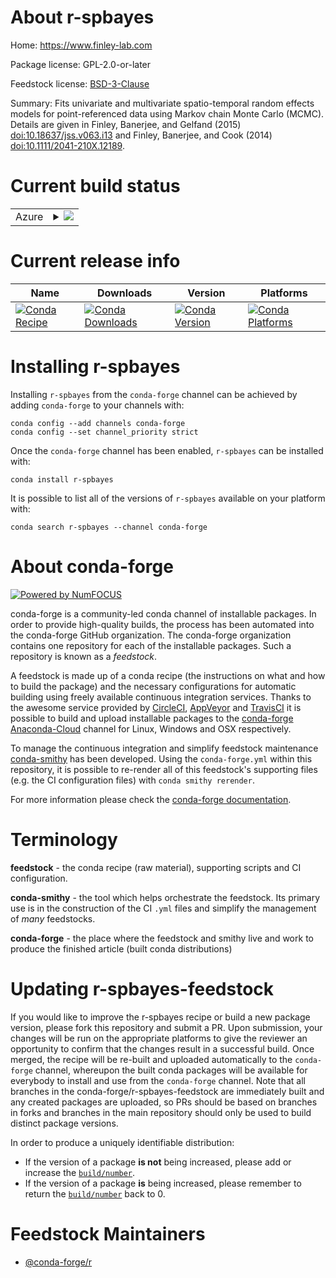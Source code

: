 About r-spbayes
===============

Home: https://www.finley-lab.com

Package license: GPL-2.0-or-later

Feedstock license: [BSD-3-Clause](https://github.com/conda-forge/r-spbayes-feedstock/blob/master/LICENSE.txt)

Summary: Fits univariate and multivariate spatio-temporal random effects models for point-referenced data using Markov chain Monte Carlo (MCMC). Details are given in Finley, Banerjee, and Gelfand (2015) <doi:10.18637/jss.v063.i13> and Finley, Banerjee, and Cook (2014) <doi:10.1111/2041-210X.12189>.

Current build status
====================


<table>
    
  <tr>
    <td>Azure</td>
    <td>
      <details>
        <summary>
          <a href="https://dev.azure.com/conda-forge/feedstock-builds/_build/latest?definitionId=12966&branchName=master">
            <img src="https://dev.azure.com/conda-forge/feedstock-builds/_apis/build/status/r-spbayes-feedstock?branchName=master">
          </a>
        </summary>
        <table>
          <thead><tr><th>Variant</th><th>Status</th></tr></thead>
          <tbody><tr>
              <td>linux_64_r_base4.0</td>
              <td>
                <a href="https://dev.azure.com/conda-forge/feedstock-builds/_build/latest?definitionId=12966&branchName=master">
                  <img src="https://dev.azure.com/conda-forge/feedstock-builds/_apis/build/status/r-spbayes-feedstock?branchName=master&jobName=linux&configuration=linux_64_r_base4.0" alt="variant">
                </a>
              </td>
            </tr><tr>
              <td>linux_64_r_base4.1</td>
              <td>
                <a href="https://dev.azure.com/conda-forge/feedstock-builds/_build/latest?definitionId=12966&branchName=master">
                  <img src="https://dev.azure.com/conda-forge/feedstock-builds/_apis/build/status/r-spbayes-feedstock?branchName=master&jobName=linux&configuration=linux_64_r_base4.1" alt="variant">
                </a>
              </td>
            </tr><tr>
              <td>osx_64_r_base4.0</td>
              <td>
                <a href="https://dev.azure.com/conda-forge/feedstock-builds/_build/latest?definitionId=12966&branchName=master">
                  <img src="https://dev.azure.com/conda-forge/feedstock-builds/_apis/build/status/r-spbayes-feedstock?branchName=master&jobName=osx&configuration=osx_64_r_base4.0" alt="variant">
                </a>
              </td>
            </tr><tr>
              <td>osx_64_r_base4.1</td>
              <td>
                <a href="https://dev.azure.com/conda-forge/feedstock-builds/_build/latest?definitionId=12966&branchName=master">
                  <img src="https://dev.azure.com/conda-forge/feedstock-builds/_apis/build/status/r-spbayes-feedstock?branchName=master&jobName=osx&configuration=osx_64_r_base4.1" alt="variant">
                </a>
              </td>
            </tr><tr>
              <td>win_64_r_base4.0</td>
              <td>
                <a href="https://dev.azure.com/conda-forge/feedstock-builds/_build/latest?definitionId=12966&branchName=master">
                  <img src="https://dev.azure.com/conda-forge/feedstock-builds/_apis/build/status/r-spbayes-feedstock?branchName=master&jobName=win&configuration=win_64_r_base4.0" alt="variant">
                </a>
              </td>
            </tr><tr>
              <td>win_64_r_base4.1</td>
              <td>
                <a href="https://dev.azure.com/conda-forge/feedstock-builds/_build/latest?definitionId=12966&branchName=master">
                  <img src="https://dev.azure.com/conda-forge/feedstock-builds/_apis/build/status/r-spbayes-feedstock?branchName=master&jobName=win&configuration=win_64_r_base4.1" alt="variant">
                </a>
              </td>
            </tr>
          </tbody>
        </table>
      </details>
    </td>
  </tr>
</table>

Current release info
====================

| Name | Downloads | Version | Platforms |
| --- | --- | --- | --- |
| [![Conda Recipe](https://img.shields.io/badge/recipe-r--spbayes-green.svg)](https://anaconda.org/conda-forge/r-spbayes) | [![Conda Downloads](https://img.shields.io/conda/dn/conda-forge/r-spbayes.svg)](https://anaconda.org/conda-forge/r-spbayes) | [![Conda Version](https://img.shields.io/conda/vn/conda-forge/r-spbayes.svg)](https://anaconda.org/conda-forge/r-spbayes) | [![Conda Platforms](https://img.shields.io/conda/pn/conda-forge/r-spbayes.svg)](https://anaconda.org/conda-forge/r-spbayes) |

Installing r-spbayes
====================

Installing `r-spbayes` from the `conda-forge` channel can be achieved by adding `conda-forge` to your channels with:

```
conda config --add channels conda-forge
conda config --set channel_priority strict
```

Once the `conda-forge` channel has been enabled, `r-spbayes` can be installed with:

```
conda install r-spbayes
```

It is possible to list all of the versions of `r-spbayes` available on your platform with:

```
conda search r-spbayes --channel conda-forge
```


About conda-forge
=================

[![Powered by NumFOCUS](https://img.shields.io/badge/powered%20by-NumFOCUS-orange.svg?style=flat&colorA=E1523D&colorB=007D8A)](http://numfocus.org)

conda-forge is a community-led conda channel of installable packages.
In order to provide high-quality builds, the process has been automated into the
conda-forge GitHub organization. The conda-forge organization contains one repository
for each of the installable packages. Such a repository is known as a *feedstock*.

A feedstock is made up of a conda recipe (the instructions on what and how to build
the package) and the necessary configurations for automatic building using freely
available continuous integration services. Thanks to the awesome service provided by
[CircleCI](https://circleci.com/), [AppVeyor](https://www.appveyor.com/)
and [TravisCI](https://travis-ci.com/) it is possible to build and upload installable
packages to the [conda-forge](https://anaconda.org/conda-forge)
[Anaconda-Cloud](https://anaconda.org/) channel for Linux, Windows and OSX respectively.

To manage the continuous integration and simplify feedstock maintenance
[conda-smithy](https://github.com/conda-forge/conda-smithy) has been developed.
Using the ``conda-forge.yml`` within this repository, it is possible to re-render all of
this feedstock's supporting files (e.g. the CI configuration files) with ``conda smithy rerender``.

For more information please check the [conda-forge documentation](https://conda-forge.org/docs/).

Terminology
===========

**feedstock** - the conda recipe (raw material), supporting scripts and CI configuration.

**conda-smithy** - the tool which helps orchestrate the feedstock.
                   Its primary use is in the construction of the CI ``.yml`` files
                   and simplify the management of *many* feedstocks.

**conda-forge** - the place where the feedstock and smithy live and work to
                  produce the finished article (built conda distributions)


Updating r-spbayes-feedstock
============================

If you would like to improve the r-spbayes recipe or build a new
package version, please fork this repository and submit a PR. Upon submission,
your changes will be run on the appropriate platforms to give the reviewer an
opportunity to confirm that the changes result in a successful build. Once
merged, the recipe will be re-built and uploaded automatically to the
`conda-forge` channel, whereupon the built conda packages will be available for
everybody to install and use from the `conda-forge` channel.
Note that all branches in the conda-forge/r-spbayes-feedstock are
immediately built and any created packages are uploaded, so PRs should be based
on branches in forks and branches in the main repository should only be used to
build distinct package versions.

In order to produce a uniquely identifiable distribution:
 * If the version of a package **is not** being increased, please add or increase
   the [``build/number``](https://docs.conda.io/projects/conda-build/en/latest/resources/define-metadata.html#build-number-and-string).
 * If the version of a package **is** being increased, please remember to return
   the [``build/number``](https://docs.conda.io/projects/conda-build/en/latest/resources/define-metadata.html#build-number-and-string)
   back to 0.

Feedstock Maintainers
=====================

* [@conda-forge/r](https://github.com/conda-forge/r/)

